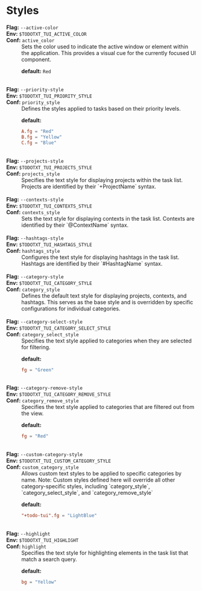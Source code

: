 # Styles

<dt><b>Flag:</b> <code>--active-color</code></dt>
<dt><b>Env:</b> <code>$TODOTXT_TUI_ACTIVE_COLOR</code></dt>
<dt><b>Conf:</b> <code>active_color</code></dt>
<dd>
Sets the color used to indicate the active window or element within the application. This provides a visual cue for the currently focused UI component.

**default:** `Red`
</dd>
<br>

<dt><b>Flag:</b> <code>--priority-style</code></dt>
<dt><b>Env:</b> <code>$TODOTXT_TUI_PRIORITY_STYLE</code></dt>
<dt><b>Conf:</b> <code>priority_style</code></dt>
<dd>
Defines the styles applied to tasks based on their priority levels.

**default:**
```toml
A.fg = "Red"
B.fg = "Yellow"
C.fg = "Blue"
```
</dd>
<br>

<dt><b>Flag:</b> <code>--projects-style</code></dt>
<dt><b>Env:</b> <code>$TODOTXT_TUI_PROJECTS_STYLE</code></dt>
<dt><b>Conf:</b> <code>projects_style</code></dt>
<dd>
Specifies the text style for displaying projects within the task list. Projects are identified by their `+ProjectName` syntax.
</dd>
<br>

<dt><b>Flag:</b> <code>--contexts-style</code></dt>
<dt><b>Env:</b> <code>$TODOTXT_TUI_CONTEXTS_STYLE</code></dt>
<dt><b>Conf:</b> <code>contexts_style</code></dt>
<dd>
Sets the text style for displaying contexts in the task list. Contexts are identified by their `@ContextName` syntax.
</dd>
<br>

<dt><b>Flag:</b> <code>--hashtags-style</code></dt>
<dt><b>Env:</b> <code>$TODOTXT_TUI_HASHTAGS_STYLE</code></dt>
<dt><b>Conf:</b> <code>hashtags_style</code></dt>
<dd>
Configures the text style for displaying hashtags in the task list. Hashtags are identified by their `#HashtagName` syntax.
</dd>
<br>

<dt><b>Flag:</b> <code>--category-style</code></dt>
<dt><b>Env:</b> <code>$TODOTXT_TUI_CATEGORY_STYLE</code></dt>
<dt><b>Conf:</b> <code>category_style</code></dt>
<dd>
Defines the default text style for displaying projects, contexts, and hashtags. This serves as the base style and is overridden by specific configurations for individual categories.
</dd>
<br>

<dt><b>Flag:</b> <code>--category-select-style</code></dt>
<dt><b>Env:</b> <code>$TODOTXT_TUI_CATEGORY_SELECT_STYLE</code></dt>
<dt><b>Conf:</b> <code>category_select_style</code></dt>
<dd>
Specifies the text style applied to categories when they are selected for filtering.

**default:**
```toml
fg = "Green"
```
</dd>
<br>

<dt><b>Flag:</b> <code>--category-remove-style</code></dt>
<dt><b>Env:</b> <code>$TODOTXT_TUI_CATEGORY_REMOVE_STYLE</code></dt>
<dt><b>Conf:</b> <code>category_remove_style</code></dt>
<dd>
Specifies the text style applied to categories that are filtered out from the view.

**default:**
```toml
fg = "Red"
```
</dd>
<br>

<dt><b>Flag:</b> <code>--custom-category-style</code></dt>
<dt><b>Env:</b> <code>$TODOTXT_TUI_CUSTOM_CATEGORY_STYLE</code></dt>
<dt><b>Conf:</b> <code>custom_category_style</code></dt>
<dd>
Allows custom text styles to be applied to specific categories by name. Note: Custom styles defined here will override all other category-specific styles, including `category_style`, `category_select_style`, and `category_remove_style`

**default:**
```toml
"+todo-tui".fg = "LightBlue"
```
</dd>
<br>

<dt><b>Flag:</b> <code>--highlight</code></dt>
<dt><b>Env:</b> <code>$TODOTXT_TUI_HIGHLIGHT</code></dt>
<dt><b>Conf:</b> <code>highlight</code></dt>
<dd>
Specifies the text style for highlighting elements in the task list that match a search query.

**default:**
```toml
bg = "Yellow"
```
</dd>
<br>
